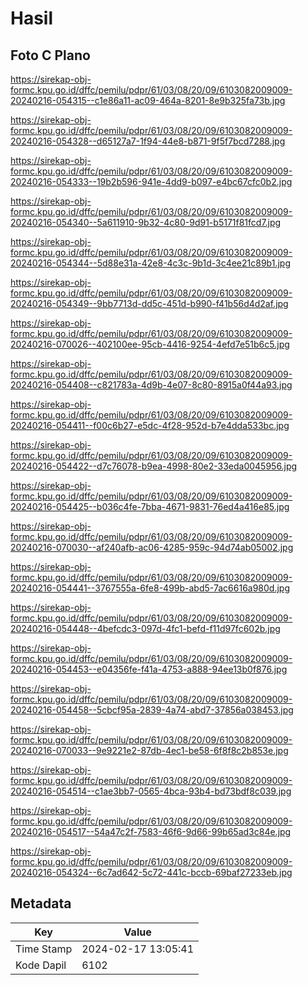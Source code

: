 # Hasil

## Foto C Plano

https://sirekap-obj-formc.kpu.go.id/dffc/pemilu/pdpr/61/03/08/20/09/6103082009009-20240216-054315--c1e86a11-ac09-464a-8201-8e9b325fa73b.jpg

https://sirekap-obj-formc.kpu.go.id/dffc/pemilu/pdpr/61/03/08/20/09/6103082009009-20240216-054328--d65127a7-1f94-44e8-b871-9f5f7bcd7288.jpg

https://sirekap-obj-formc.kpu.go.id/dffc/pemilu/pdpr/61/03/08/20/09/6103082009009-20240216-054333--19b2b596-941e-4dd9-b097-e4bc67cfc0b2.jpg

https://sirekap-obj-formc.kpu.go.id/dffc/pemilu/pdpr/61/03/08/20/09/6103082009009-20240216-054340--5a611910-9b32-4c80-9d91-b5171f81fcd7.jpg

https://sirekap-obj-formc.kpu.go.id/dffc/pemilu/pdpr/61/03/08/20/09/6103082009009-20240216-054344--5d88e31a-42e8-4c3c-9b1d-3c4ee21c89b1.jpg

https://sirekap-obj-formc.kpu.go.id/dffc/pemilu/pdpr/61/03/08/20/09/6103082009009-20240216-054349--9bb7713d-dd5c-451d-b990-f41b56d4d2af.jpg

https://sirekap-obj-formc.kpu.go.id/dffc/pemilu/pdpr/61/03/08/20/09/6103082009009-20240216-070026--402100ee-95cb-4416-9254-4efd7e51b6c5.jpg

https://sirekap-obj-formc.kpu.go.id/dffc/pemilu/pdpr/61/03/08/20/09/6103082009009-20240216-054408--c821783a-4d9b-4e07-8c80-8915a0f44a93.jpg

https://sirekap-obj-formc.kpu.go.id/dffc/pemilu/pdpr/61/03/08/20/09/6103082009009-20240216-054411--f00c6b27-e5dc-4f28-952d-b7e4dda533bc.jpg

https://sirekap-obj-formc.kpu.go.id/dffc/pemilu/pdpr/61/03/08/20/09/6103082009009-20240216-054422--d7c76078-b9ea-4998-80e2-33eda0045956.jpg

https://sirekap-obj-formc.kpu.go.id/dffc/pemilu/pdpr/61/03/08/20/09/6103082009009-20240216-054425--b036c4fe-7bba-4671-9831-76ed4a416e85.jpg

https://sirekap-obj-formc.kpu.go.id/dffc/pemilu/pdpr/61/03/08/20/09/6103082009009-20240216-070030--af240afb-ac06-4285-959c-94d74ab05002.jpg

https://sirekap-obj-formc.kpu.go.id/dffc/pemilu/pdpr/61/03/08/20/09/6103082009009-20240216-054441--3767555a-6fe8-499b-abd5-7ac6616a980d.jpg

https://sirekap-obj-formc.kpu.go.id/dffc/pemilu/pdpr/61/03/08/20/09/6103082009009-20240216-054448--4befcdc3-097d-4fc1-befd-f11d97fc602b.jpg

https://sirekap-obj-formc.kpu.go.id/dffc/pemilu/pdpr/61/03/08/20/09/6103082009009-20240216-054453--e04356fe-f41a-4753-a888-94ee13b0f876.jpg

https://sirekap-obj-formc.kpu.go.id/dffc/pemilu/pdpr/61/03/08/20/09/6103082009009-20240216-054458--5cbcf95a-2839-4a74-abd7-37856a038453.jpg

https://sirekap-obj-formc.kpu.go.id/dffc/pemilu/pdpr/61/03/08/20/09/6103082009009-20240216-070033--9e9221e2-87db-4ec1-be58-6f8f8c2b853e.jpg

https://sirekap-obj-formc.kpu.go.id/dffc/pemilu/pdpr/61/03/08/20/09/6103082009009-20240216-054514--c1ae3bb7-0565-4bca-93b4-bd73bdf8c039.jpg

https://sirekap-obj-formc.kpu.go.id/dffc/pemilu/pdpr/61/03/08/20/09/6103082009009-20240216-054517--54a47c2f-7583-46f6-9d66-99b65ad3c84e.jpg

https://sirekap-obj-formc.kpu.go.id/dffc/pemilu/pdpr/61/03/08/20/09/6103082009009-20240216-054324--6c7ad642-5c72-441c-bccb-69baf27233eb.jpg


## Metadata

| Key        | Value               |
| ---------- | ------------------- |
| Time Stamp | 2024-02-17 13:05:41 |
| Kode Dapil | 6102                |



